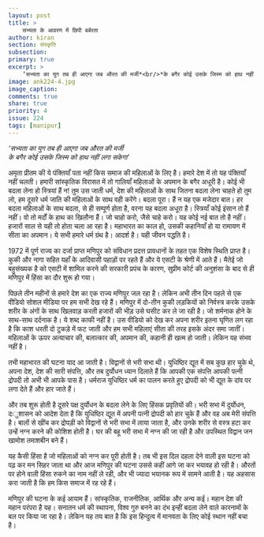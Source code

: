 ```yaml
---
layout: post
title: >
    सभ्यता के आवरण में छिपी बर्बरता
author: kiran
section: संस्कृति
subsection:
primary: true
excerpt: >
    ‘सभ्यता का युग तब ही आएगा जब औरत की मर्जी*<br/>*के बगैर कोई उसके जिस्म को हाथ नहीं लगा सकेगा’
image: ank224-4.jpg
image_caption: 
comments: true
share: true
priority: 4
issue: 224
tags: [manipur]
---
```


*‘सभ्यता का युग तब ही आएगा जब औरत की मर्जी*<br/>*के बगैर कोई उसके जिस्म को हाथ नहीं लगा सकेगा’*

अमृता प्रीतम की ये पंक्तियाँ पता नहीं किस समाज की महिलाओं के लिए है। हमारे देश में तो यह पंक्तियाँ नहीं चलती। हमारी सांस्कृतिक विरासत में तो गालियाँ महिलाओं के अपमान के बगैर अधूरी है। कोई भी बदला लेना हो स्त्रियां हैं न! तुम उस जाती धर्म, देश की महिलाओं के साथ जितना बदला लेना चाहते हो तुम लो, हम दूसरे धर्म जाति की महिलाओं के साथ वही करेंगे। बदला पूरा। हैं न यह एक मजेदार बात। हर बदला महिलाओं के साथ बदला, से ही सम्पूर्ण होता है, वरना यह बदला अधूरा है। स्त्रियाँ कोई इंसान तो हैं नहीं। वो तो मर्दों के हाथ का खिलौना हैं। जो चाहो करो, जैसे चाहे करो। यह कोई नई बात तो है नहीं। हजारों साल से यही तो होता चला आ रहा है। महाभारत का काल हो, उसकी कहानियाँ हो या रामायण में सीता का अपमान। ये सभी हमारे धर्म ग्रंथ है। आदर्श है। यही जीवन पद्धति है।

1972 में पूर्ण राज्य का दर्जा प्राप्त मणिपुर को संविधान प्रदत्त प्रावधानों के तहत एक विशेष स्थिति  प्राप्त है। कुकी और नागा सहित यहाँ के आदिवासी पहाड़ों पर रहते हैं और ये एसटी के श्रेणी में आते हैं। मैतेई जो बहुसंख्यक है को एसटी में शामिल करने की सरकारी प्रपंच के कारण, सुप्रीम कोर्ट की अनुशंसा के बाद से ही मणिपुर में हिंसा का दौर शुरू हो गया।  

पिछले तीन महीनों से हमारे देश का एक राज्य मणिपुर जल रहा है। लेकिन अभी तीन दिन पहले से एक वीडियो सोशल मीडिया पर हम सभी देख रहे हैं। मणिपुर में दो-तीन कुकी लड़कियों को निर्वस्त्र करके उसके शरीर के अंगों के साथ खिलवाड़ करती हजारों की भीड़ उसे घसीट कर ले जा रही है। जो शर्मनाक होने के साथ-साथ दर्दनाक है। ये शब्द काफी नहीं है। उस वीडियो को देख कर अपना शरीर इतना घृणित लग रहा है कि काश धरती दो टुकड़े में फट जाती और हम सभी महिलाएं सीता की तरह इसके अंदर समा जातीं। महिलाओं के ऊपर अत्याचार की, बलात्कार की, अपमान की, कहानी ही खत्म हो जाती। लेकिन यह संभव नहीं है।

तभी महाभारत की घटना याद आ जाती है। विद्वानों से भरी सभा थी। युधिष्ठिर द्यूत में सब कुछ हार चुके थे, अपना देश, देश की सारी संपत्ति, और तब दुर्योधन ध्यान दिलाते हैं कि आपकी एक संपत्ति आपकी पत्नी द्रोपदी तो अभी भी आपके पास है। धर्मराज युधिष्ठिर धर्म का पालन करते हुए द्रोपदी को भी द्यूत के दांव पर लगा देते हैं और हार जाते हैं।

और तब शुरू होती है दूसरे पक्ष दुर्योधन के बदला लेने के लिए हिंसक प्रवृतियों की। भरी सभा में दुर्योधन, दःुशासन को आदेश देता है कि युधिष्ठिर द्यूत में अपनी पत्नी द्रोपदी को हार चुके हैं और वह अब मेरी संपत्ति है। बालों से खींच कर द्रोपड़ी को विद्वानों से भरी सभा में लाया जाता है, और उनके शरीर से वस्त्र हटा कर उन्हें नग्न करने की कोशिश होती है। घर की बहू भरी सभा में नग्न की जा रही है और उपस्थित विद्वान जन खामोश तमाशबीन बने हैं।

यह कैसी हिंसा है जो महिलाओं को नग्न कर पूरी होती है। तब भी इस दिल दहला देने वाली इस घटना को पढ़ कर मन सिहर जाता था और आज मणिपुर की घटना उससे कहीं आगे जा कर भयावह हो रही है। औरतों पर होने वाली हिंसा रुकने का नाम नहीं ले रही, और भी ज्यादा भयानक रूप में सामने आती है। यह अहसास करा जाती है कि हम किस समाज में रह रहे हैं।

मणिपुर की घटना के कई आयाम हैं। सांस्कृतिक, राजनीतिक, आर्थिक और अन्य कई। महान देश की महान परंपरा है यह। सनातन धर्म  की स्थापना, विश्व गुरु बनने का दंभ इन्हीं बदला लेने वाले कारनामों के बल पर किया जा रहा है। लेकिन यह तय बात है कि इस हिन्दुत्व में मानवता के लिए कोई स्थान नहीं बचा है। 